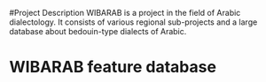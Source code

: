 #Project Description
WIBARAB is a project in the field of Arabic dialectology. It consists of various regional sub-projects and a large database about bedouin-type dialects of Arabic.
# WIBARAB feature database
